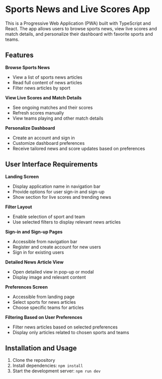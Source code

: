 # Sports News and Live Scores App

This is a Progressive Web Application (PWA) built with TypeScript and React. The app allows users to browse sports news, view live scores and match details, and personalize their dashboard with favorite sports and teams.

## Features

**Browse Sports News**
- View a list of sports news articles
- Read full content of news articles
- Filter news articles by sport

**View Live Scores and Match Details**
- See ongoing matches and their scores
- Refresh scores manually
- View teams playing and other match details

**Personalize Dashboard**
- Create an account and sign in
- Customize dashboard preferences
- Receive tailored news and score updates based on preferences

## User Interface Requirements

**Landing Screen**
- Display application name in navigation bar
- Provide options for user sign-in and sign-up
- Show section for live scores and trending news

**Filter Layout**
- Enable selection of sport and team
- Use selected filters to display relevant news articles

**Sign-in and Sign-up Pages**
- Accessible from navigation bar
- Register and create account for new users
- Sign in for existing users

**Detailed News Article View**
- Open detailed view in pop-up or modal
- Display image and relevant content

**Preferences Screen**
- Accessible from landing page
- Select sports for news articles
- Choose specific teams for articles

**Filtering Based on User Preferences**
- Filter news articles based on selected preferences
- Display only articles related to chosen sports and teams

## Installation and Usage

1. Clone the repository
2. Install dependencies: `npm install`
3. Start the development server: `npm run dev`

